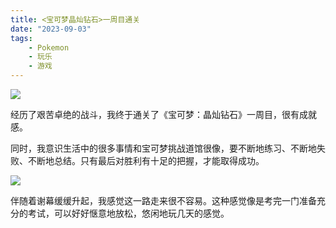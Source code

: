 ```yaml
---
title: <宝可梦晶灿钻石>一周目通关
date: "2023-09-03"
tags:
    - Pokemon
    - 玩乐
    - 游戏
---
```


![](https://mysite-bucket.oss-cn-wulanchabu.aliyuncs.com/blog_img/%E5%AE%9D%E5%8F%AF%E6%A2%A6%E6%99%B6%E7%81%BF%E9%92%BB%E7%9F%B3%E4%B8%80%E5%91%A8%E7%9B%AE1.jpg)

经历了艰苦卓绝的战斗，我终于通关了《宝可梦：晶灿钻石》一周目，很有成就感。

同时，我意识生活中的很多事情和宝可梦挑战道馆很像，要不断地练习、不断地失败、不断地总结。只有最后对胜利有十足的把握，才能取得成功。

![](https://mysite-bucket.oss-cn-wulanchabu.aliyuncs.com/blog_img/%E5%AE%9D%E5%8F%AF%E6%A2%A6%E6%99%B6%E7%81%BF%E9%92%BB%E7%9F%B3%E4%B8%80%E5%91%A8%E7%9B%AE%E8%B0%A2%E5%B9%95.jpg)

伴随着谢幕缓缓升起，我感觉这一路走来很不容易。这种感觉像是考完一门准备充分的考试，可以好好惬意地放松，悠闲地玩几天的感觉。

